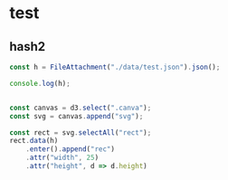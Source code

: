 # test

## hash2


```js
const h = FileAttachment("./data/test.json").json();
```

```js
console.log(h);
```
<div class="canva"> </div>

```js

const canvas = d3.select(".canva");
const svg = canvas.append("svg");

const rect = svg.selectAll("rect");
rect.data(h)
    .enter().append("rec")
    .attr("width", 25)
    .attr("height", d => d.height)

```
<!-- ```js
display(
    console.log(h);
)
``` -->
